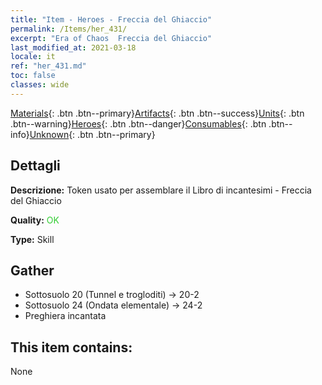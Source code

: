 ```yaml
---
title: "Item - Heroes - Freccia del Ghiaccio"
permalink: /Items/her_431/
excerpt: "Era of Chaos  Freccia del Ghiaccio"
last_modified_at: 2021-03-18
locale: it
ref: "her_431.md"
toc: false
classes: wide
---
```

 [Materials](/it/Items/){: .btn .btn--primary}[Artifacts](/it/Items/Artifacts/){: .btn .btn--success}[Units](/it/Items/Units/){: .btn .btn--warning}[Heroes](/it/Items/Heroes/){: .btn .btn--danger}[Consumables](/it/Items/Consumables/){: .btn .btn--info}[Unknown](/it/Items/Unknown/){: .btn .btn--primary}

## Dettagli
 **Descrizione:** Token usato per assemblare il Libro di incantesimi - Freccia del Ghiaccio

 **Quality:** <span style="color: #32CD32">OK</span>

 **Type:** Skill

## Gather

*    Sottosuolo 20 (Tunnel e trogloditi) -> 20-2 
*    Sottosuolo 24 (Ondata elementale) -> 24-2 
*    Preghiera incantata 

## This item contains:

  None

